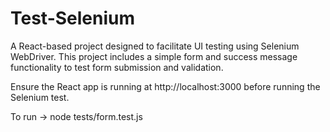 # Test-Selenium

A React-based project designed to facilitate UI testing using Selenium WebDriver. This project includes a simple form and success message functionality to test form submission and validation.

Ensure the React app is running at http://localhost:3000 before running the Selenium test.

To run -> node tests/form.test.js
